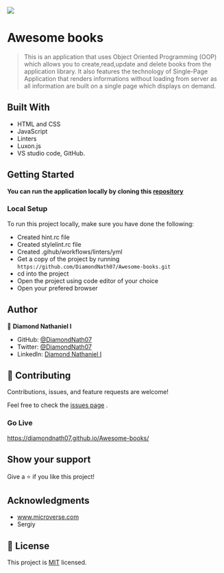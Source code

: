 ![](https://img.shields.io/badge/Microverse-blueviolet)

# Awesome books

> This is an application that uses Object Oriented Programming (OOP) which allows you to create,read,update and delete books from the application library. It also features the technology of Single-Page Application that renders informations without loading from server as all information are built on a single page which displays on demand.

## Built With

- HTML and CSS
- JavaScript
- Linters
- Luxon.js
- VS studio code, GitHub.

## Getting Started

**You can run the application locally by cloning this [repository](https://github.com/DiamondNath07/Awesome-books.git)**

### Local Setup

To run this project locally, make sure you have done the following:

- Created hint.rc file
- Created stylelint.rc file
- Created .gihub/workflows/linters/yml
- Get a copy of the project by running `https://github.com/DiamondNath07/Awesome-books.git`
- cd into the project
- Open the project using code editor of your choice
- Open your prefered browser

## Author

👤 **Diamond Nathaniel I**

- GitHub: [@DiamondNath07](https://github.com/DiamondNath07)
- Twitter: [@DiamondNath07](https://twitter.com/@diamondNath07)
- LinkedIn: [Diamond Nathaniel I](https://linkedin.com/in/diamond-nathaniel-6b664b245)

## 🤝 Contributing

Contributions, issues, and feature requests are welcome!

Feel free to check the [issues page](https://github.com/DiamondNath07/Awesome-books.git/issues) .

### Go Live

https://diamondnath07.github.io/Awesome-books/

## Show your support

Give a ⭐️ if you like this project!

## Acknowledgments

- www.microverse.com
- Sergiy

## 📝 License

This project is [MIT](./LICENSE) licensed.
